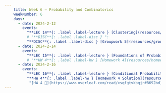 ```yaml
---
    title: Week 6 – Probability and Combinatorics
    weekNumber: 6
    days:
      - date: 2024-2-12
        events:
          "**LEC 14**{: .label .label-lecture } [Clustering](resources/lecture/lec14.pdf)  [👩‍💻](http://datahub.ucsd.edu/user-redirect/git-sync?repo=https://github.com/dsc-courses/dsc40a-2023-sp&subPath=resources/lecture/lec14/lec14.ipynb) [✏️](resources/lecture/lec14-marked.pdf) [🌋](resources/lecture/neutrino_HPGE.pdf)":
          # "**DISC**{: .label .label-disc } ":
          "**DISC**{: .label .label-disc } [Groupwork 5](resources/groupwork/groupwork5_release.pdf)":
      - date: 2024-2-14
        events:
          "**LEC 15**{: .label .label-lecture } [Foundations of Probability](resources/lecture/lec15.pdf) [✏️](resources/lecture/lec15-marked.pdf)":
          # "**HW 4**{: .label .label-hw } [Homework 4](resources/homework/hw4/homework4.pdf) [🍃](https://www.overleaf.com/read/zrhbfxsbqdrj)":
      - date: 2024-2-16
        events:
          "**LEC 16**{: .label .label-lecture } [Conditional Probability, Sequences and Permutations](resources/lecture/lec16.pdf) [✏️](resources/lecture/lec16-marked.pdf) ":
          "**HW 4**{: .label .label-hw } [Homework 4 Solution](resources/homework/hw4/hw4-soln.pdf)":
           "[HW 4 🍃](https://www.overleaf.com/read/xsqfgtvkbqjr#8692bd)"
---
```

